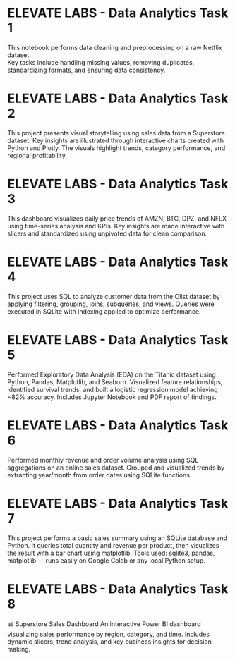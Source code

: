 # ELEVATE LABS - Data Analytics Task 1

This notebook performs data cleaning and preprocessing on a raw Netflix dataset.  
Key tasks include handling missing values, removing duplicates, standardizing formats, and ensuring data consistency.

# ELEVATE LABS - Data Analytics Task 2

This project presents visual storytelling using sales data from a Superstore dataset. Key insights are illustrated through interactive charts created with Python and Plotly. The visuals highlight trends, category performance, and regional profitability.

# ELEVATE LABS - Data Analytics Task 3

This dashboard visualizes daily price trends of AMZN, BTC, DPZ, and NFLX using time-series analysis and KPIs.
Key insights are made interactive with slicers and standardized using unpivoted data for clean comparison.

# ELEVATE LABS - Data Analytics Task 4

This project uses SQL to analyze customer data from the Olist dataset by applying filtering, grouping, joins, subqueries, and views.
Queries were executed in SQLite with indexing applied to optimize performance.

# ELEVATE LABS - Data Analytics Task 5

Performed Exploratory Data Analysis (EDA) on the Titanic dataset using Python, Pandas, Matplotlib, and Seaborn.
Visualized feature relationships, identified survival trends, and built a logistic regression model achieving ~82% accuracy.
Includes Jupyter Notebook and PDF report of findings.

# ELEVATE LABS - Data Analytics Task 6

Performed monthly revenue and order volume analysis using SQL aggregations on an online sales dataset.
Grouped and visualized trends by extracting year/month from order dates using SQLite functions.

# ELEVATE LABS - Data Analytics Task 7

This project performs a basic sales summary using an SQLite database and Python.
It queries total quantity and revenue per product, then visualizes the result with a bar chart using matplotlib.
Tools used: sqlite3, pandas, matplotlib — runs easily on Google Colab or any local Python setup.

# ELEVATE LABS - Data Analytics Task 8

📊 Superstore Sales Dashboard
An interactive Power BI dashboard visualizing sales performance by region, category, and time.
Includes dynamic slicers, trend analysis, and key business insights for decision-making.
